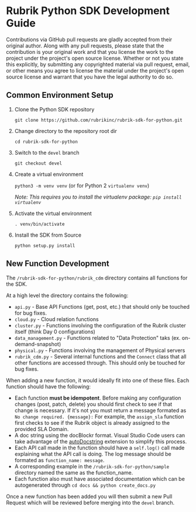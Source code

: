# Rubrik Python SDK Development Guide

Contributions via GitHub pull requests are gladly accepted from their original author. Along with any pull requests, please state that the contribution is your original work and that you license the work to the project under the project's open source license. Whether or not you state this explicitly, by submitting any copyrighted material via pull request, email, or other means you agree to license the material under the project's open source license and warrant that you have the legal authority to do so.

## Common Environment Setup

1. Clone the Python SDK repository

    `git clone https://github.com/rubrikinc/rubrik-sdk-for-python.git`

2. Change directory to the repository root dir

    `cd rubrik-sdk-for-python`

3. Switch to the `devel` branch

    `git checkout devel`

4. Create a virtual environment

    `python3 -m venv venv` (or for Python 2 `virtualenv venv`)

    _Note: This requires you to install the virtualenv package: `pip install virtualenv`_

5. Activate the virtual environment

    `. venv/bin/activate`

6. Install the SDK from Source

    `python setup.py install`

## New Function Development

The `/rubrik-sdk-for-python/rubrik_cdm` directory contains all functions for the SDK.

At a high level the directory contains the following:

* `api.py` - Base API Functions (get, post, etc.) that should only be touched for bug fixes.
* `cloud.py` - Cloud relation functions
* `cluster.py` - Functions involving the configuration of the Rubrik cluster itself (think Day 0 configurations)
* `data_management.py` - Functions related to "Data Protection" taks (ex. on-demand-snapshot)
* `physical.py` - Functions involving the management of Physical servers
* `rubrik_cdm.py` - Several internal functions and the `Connect` class that all other functions are accessed through. This should only be touched for bug fixes.

When adding a new function, it would ideally fit into one of these files. Each function should have the following:

* Each function **must be idempotent**. Before making any configuration changes (post, patch, delete) you should first check to see if that change is necessary. If it's not you must return a message formated as `No change required. {message}:` For example, the `assign_sla` function first checks to see if the Rubrik object is already assigned to the provided SLA Domain.
* A doc string using the docBlockr format. Visual Studio Code users can take advantage of the [autoDocstring](https://marketplace.visualstudio.com/items?itemName=njpwerner.autodocstring) extension to simplify this process.
* Each API call made in the function should have a `self.log()` call made explaining what the API call is doing. The log message should be formated as `function_name: message`.
* A corresponding example in the `/rubrik-sdk-for-python/sample` directory named the same as the function_name.
* Each function also must have associated documentation which can be autogenerated through `cd docs && python create_docs.py`

Once a new function has been added you will then submit a new Pull Request which will be reviewed before merging into the `devel` branch.
